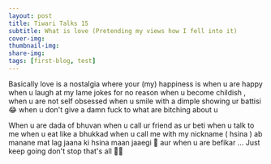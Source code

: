 ```yaml
---
layout: post
title: Tiwari Talks 15
subtitle: What is love (Pretending my views how I fell into it)
cover-img: 
thumbnail-img: 
share-img: 
tags: [first-blog, test]
---
```


Basically love is  a nostalgia where your (my) happiness is when u are happy when u laugh at my lame jokes for no reason when u become childish , when u are not self obsessed when u smile with a dimple showing ur battisi 😂 when u don't give a damn fuck to what are bitching about u 

When u are dada of bhuvan when u call ur friend as ur beti when u talk to me when u eat like a bhukkad when u call me with my nickname ( hsina ) ab manane mat lag jaana ki hsina maan jaaegi 🤭 aur when u are befikar ... Just keep going don't stop that's all 💖💖